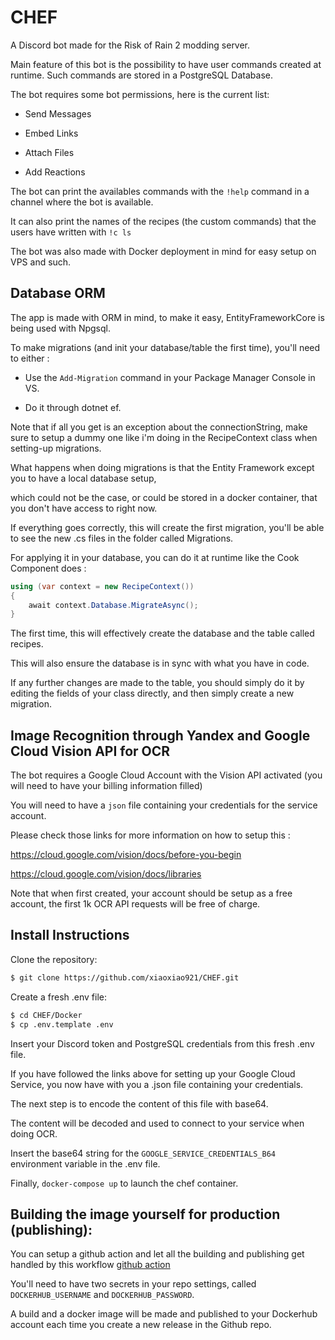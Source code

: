 ﻿# CHEF

A Discord bot made for the Risk of Rain 2 modding server.

Main feature of this bot is the possibility to have user commands created at runtime. Such commands are stored in a PostgreSQL Database.

The bot requires some bot permissions, here is the current list:

- Send Messages

- Embed Links

- Attach Files

- Add Reactions

The bot can print the availables commands with the `!help` command in a channel where the bot is available. 

It can also print the names of the recipes (the custom commands) that the users have written with `!c ls`

The bot was also made with Docker deployment in mind for easy setup on VPS and such.

## Database ORM

The app is made with ORM in mind, to make it easy, EntityFrameworkCore is being used with Npgsql.

To make migrations (and init your database/table the first time), you'll need to either :

- Use the `Add-Migration` command in your Package Manager Console in VS.

- Do it through dotnet ef.

Note that if all you get is an exception about the connectionString, make sure to setup a dummy one like i'm doing in the RecipeContext class when setting-up migrations.

What happens when doing migrations is that the Entity Framework except you to have a local database setup, 

which could not be the case, or could be stored in a docker container, that you don't have access to right now.

If everything goes correctly, this will create the first migration, you'll be able to see the new .cs files in the folder called Migrations.

For applying it in your database, you can do it at runtime like the Cook Component does :

```cs
using (var context = new RecipeContext())
{
    await context.Database.MigrateAsync();
}
```

The first time, this will effectively create the database and the table called recipes.

This will also ensure the database is in sync with what you have in code.

If any further changes are made to the table, you should simply do it by editing the fields of your class directly, and then simply create a new migration.

## Image Recognition through Yandex and Google Cloud Vision API for OCR

The bot requires a Google Cloud Account with the Vision API activated (you will need to have your billing information filled)

You will need to have a `json` file containing your credentials for the service account.

Please check those links for more information on how to setup this :

https://cloud.google.com/vision/docs/before-you-begin

https://cloud.google.com/vision/docs/libraries

Note that when first created, your account should be setup as a free account, the first 1k OCR API requests will be free of charge.

## Install Instructions

Clone the repository:

```bash
$ git clone https://github.com/xiaoxiao921/CHEF.git
```

Create a fresh .env file:

```bash
$ cd CHEF/Docker
$ cp .env.template .env
```

Insert your Discord token and PostgreSQL credentials from this fresh .env file.

If you have followed the links above for setting up your Google Cloud Service, you now have with you a .json file containing your credentials.

The next step is to encode the content of this file with base64. 

The content will be decoded and used to connect to your service when doing OCR.

Insert the base64 string for the `GOOGLE_SERVICE_CREDENTIALS_B64` environment variable in the .env file.

Finally, `docker-compose up` to launch the chef container.

## Building the image yourself for production (publishing):

You can setup a github action and let all the building and publishing get handled by this workflow [github action](https://github.com/xiaoxiao921/CHEF/blob/master/.github/workflows/docker-image.yml)

You'll need to have two secrets in your repo settings, called `DOCKERHUB_USERNAME` and `DOCKERHUB_PASSWORD`.

A build and a docker image will be made and published to your Dockerhub account each time you create a new release in the Github repo.